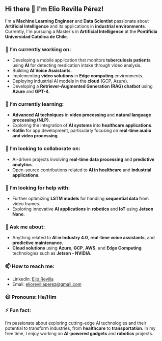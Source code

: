 ## Hi there 👋 I'm Elio Revilla Pérez!

I'm a **Machine Learning Engineer** and **Data Scientist** passionate about **Artificial Intelligence** and its applications in **industrial environments**. Currently, I'm pursuing a Master's in **Artificial Intelligence** at the **Pontificia Universidad Católica de Chile**.

### 🔭 I’m currently working on:
- Developing a mobile application that monitors **tuberculosis patients** using **AI** for detecting medication intake through video analysis.
- Building **AI Voice Assistants**.
- Implementing **video solutions** in **Edge computing** environments.
- Deploying industrial AI models in the **cloud** (GCP, Azure).
- Developing a **Retriever-Augmented Generation (RAG) chatbot** using **Azure** and **GPT-4**.

### 🌱 I’m currently learning:
- **Advanced AI techniques** in **video processing** and **natural language processing (NLP)**.
- Exploring the integration of **AI systems** into **healthcare applications**.
- **Kotlin** for app development, particularly focusing on **real-time audio and video processing**.

### 👯 I’m looking to collaborate on:
- AI-driven projects involving **real-time data processing** and **predictive analytics**.
- Open-source contributions related to **AI in healthcare** and **industrial applications**.

### 🤔 I’m looking for help with:
- Further optimizing **LSTM models** for handling **sequential data** from video frames.
- Exploring innovative **AI applications** in **robotics** and **IoT** using **Jetson Nano**.

### 💬 Ask me about:
- Anything related to **AI in Industry 4.0**, **real-time voice assistants**, and **predictive maintenance**.
- **Cloud solutions** using **Azure**, **GCP**, **AWS**, and **Edge Computing** technologies such as **Jetson - NVIDIA**.

### 📫 How to reach me:
- LinkedIn: [Elio Revilla](https://www.linkedin.com/in/elio-revilla-perez/)
- Email: eliorevillaperez@gmail.com

### 😄 Pronouns: He/Him

### ⚡ Fun fact:
I’m passionate about exploring cutting-edge AI technologies and their potential to transform industries, from **healthcare** to **transportation**. In my free time, I enjoy working on **AI-powered gadgets** and **robotics** projects.

